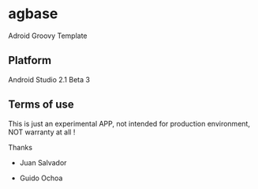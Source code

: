 # agbase
Adroid Groovy Template

## Platform
Android Studio 2.1 Beta 3

## Terms of use
This is just an experimental APP, not intended for production environment, NOT warranty at all !


Thanks

- Juan Salvador

- Guido Ochoa
